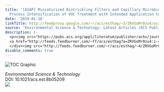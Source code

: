```yaml
---
title: '[ASAP] Miniaturized Biotrickling Filters and Capillary Microbioreactors for
  Process Intensification of VOC Treatment with Intended Application to Indoor Air'
date: '2019-01-16'
linkTitle: http://feedproxy.google.com/~r/acs/esthag/~3/ZRVGoMr0zu4/acs.est.8b05209
source: 'Environmental Science & Technology: Latest Articles (ACS Publications)'
description: |-
  <p><img src="https://pubs.acs.org/appl/literatum/publisher/achs/journals/content/esthag/0/esthag.ahead-of-print/acs.est.8b05209/20190116/images/medium/es-2018-05209u_0007.gif" alt="TOC Graphic"/></p><div><cite>Environmental Science & Technology</cite></div><div>DOI: 10.1021/acs.est.8b05209</div><div class="feedflare">
  <a href="http://feeds.feedburner.com/~ff/acs/esthag?a=ZRVGoMr0zu4:z-4idwajbkc:yIl2AUoC8zA"><img src="http://feeds.feedburner.com/~ff/acs/esthag?d=yIl2AUoC8zA" border="0"></img></a>
  </div><img src="http://feeds.feedburner.com/~r/acs/esthag/~4/ZRVGoMr0zu4" height="1" width="1" ...
disable_comments: true
---
```

<p><img src="https://pubs.acs.org/appl/literatum/publisher/achs/journals/content/esthag/0/esthag.ahead-of-print/acs.est.8b05209/20190116/images/medium/es-2018-05209u_0007.gif" alt="TOC Graphic"/></p><div><cite>Environmental Science & Technology</cite></div><div>DOI: 10.1021/acs.est.8b05209</div><div class="feedflare">
<a href="http://feeds.feedburner.com/~ff/acs/esthag?a=ZRVGoMr0zu4:z-4idwajbkc:yIl2AUoC8zA"><img src="http://feeds.feedburner.com/~ff/acs/esthag?d=yIl2AUoC8zA" border="0"></img></a>
</div><img src="http://feeds.feedburner.com/~r/acs/esthag/~4/ZRVGoMr0zu4" height="1" width="1" ...